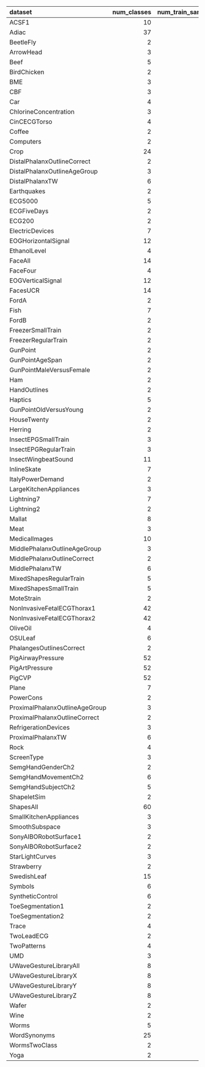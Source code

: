 | dataset                        |   num_classes |   num_train_samples |   num_test_samples | VAE acc             | VAE f1              | Classifier acc      | Classifier f1       |
|:-------------------------------|--------------:|--------------------:|-------------------:|:--------------------|:--------------------|:--------------------|:--------------------|
| ACSF1                          |            10 |                 100 |                100 | 0.77/0.77/0.75/0.75 | 0.77/0.77/0.74/0.74 | 0.88/0.89/0.9/0.88  | 0.88/0.89/0.9/0.88  |
| Adiac                          |            37 |                 390 |                391 | 0.71/0.74/0.74/0.72 | 0.7/0.74/0.74/0.72  | 0.75/0.74/0.74/0.74 | 0.75/0.74/0.74/0.73 |
| BeetleFly                      |             2 |                  20 |                 20 | 0.9/0.95/0.9/0.95   | 0.9/0.95/0.9/0.95   | 0.9/0.95/0.95/0.95  | 0.9/0.95/0.95/0.95  |
| ArrowHead                      |             3 |                  36 |                175 | 0.85/0.81/0.85/0.83 | 0.84/0.81/0.85/0.83 | 0.79/0.79/0.82/0.79 | 0.78/0.8/0.82/0.79  |
| Beef                           |             5 |                  30 |                 30 | 0.97/0.93/0.97/0.97 | 0.97/0.93/0.97/0.97 | 0.73/0.87/0.9/0.87  | 0.72/0.87/0.9/0.86  |
| BirdChicken                    |             2 |                  20 |                 20 | 0.9/0.9/0.9/0.9     | 0.9/0.9/0.9/0.9     | 0.85/0.8/0.85/0.9   | 0.85/0.79/0.85/0.9  |
| BME                            |             3 |                  30 |                150 | 0.96/0.95/0.93/0.96 | 0.96/0.95/0.93/0.96 | 0.72/0.69/0.69/0.67 | 0.71/0.68/0.69/0.65 |
| CBF                            |             3 |                  30 |                900 | 0.94/0.88/0.91/0.89 | 0.94/0.88/0.9/0.89  | 0.97/0.96/0.93/0.95 | 0.97/0.96/0.93/0.95 |
| Car                            |             4 |                  60 |                 60 | 0.87/0.85/0.87/0.87 | 0.87/0.86/0.87/0.87 | 0.65/0.63/0.6/0.6   | 0.64/0.56/0.53/0.56 |
| ChlorineConcentration          |             3 |                 467 |               3840 | 0.9/0.89/0.89/0.89  | 0.9/0.89/0.89/0.89  | 0.79/0.78/0.79/0.77 | 0.77/0.77/0.78/0.77 |
| CinCECGTorso                   |             4 |                  40 |               1380 | 0.83/0.71/0.71/0.7  | 0.83/0.7/0.7/0.69   | 0.86/0.86/0.89/0.87 | 0.86/0.86/0.89/0.87 |
| Coffee                         |             2 |                  28 |                 28 | 1.0/1.0/1.0/1.0     | 1.0/1.0/1.0/1.0     | 0.86/0.86/0.79/0.86 | 0.85/0.85/0.78/0.85 |
| Computers                      |             2 |                 250 |                250 | 0.62/0.6/0.58/0.58  | 0.62/0.6/0.57/0.58  | 0.74/0.77/0.78/0.75 | 0.74/0.76/0.78/0.75 |
| Crop                           |            24 |                7200 |              16800 | 0.67/0.68/0.68/0.69 | 0.67/0.68/0.68/0.69 | 0.76/0.75/0.74/0.74 | 0.76/0.75/0.74/0.74 |
| DistalPhalanxOutlineCorrect    |             2 |                 600 |                276 | 0.77/0.78/0.78/0.78 | 0.76/0.78/0.78/0.76 | 0.8/0.79/0.81/0.78  | 0.8/0.79/0.81/0.78  |
| DistalPhalanxOutlineAgeGroup   |             3 |                 400 |                139 | 0.76/0.75/0.75/0.76 | 0.76/0.75/0.75/0.76 | 0.78/0.8/0.76/0.79  | 0.78/0.8/0.76/0.79  |
| DistalPhalanxTW                |             6 |                 400 |                139 | 0.72/0.7/0.68/0.7   | 0.71/0.69/0.68/0.69 | 0.7/0.69/0.69/0.68  | 0.61/0.66/0.66/0.66 |
| Earthquakes                    |             2 |                 322 |                139 | 0.76/0.72/0.74/0.69 | 0.69/0.69/0.69/0.66 | 0.76/0.78/0.78/0.79 | 0.74/0.73/0.7/0.73  |
| ECG5000                        |             5 |                 500 |               4500 | 0.94/0.94/0.94/0.94 | 0.93/0.93/0.93/0.93 | 0.94/0.94/0.94/0.94 | 0.93/0.93/0.93/0.93 |
| ECGFiveDays                    |             2 |                  23 |                861 | 0.98/0.96/0.96/0.97 | 0.98/0.96/0.96/0.97 | 0.79/0.84/0.83/0.81 | 0.78/0.84/0.83/0.81 |
| ECG200                         |             2 |                 100 |                100 | 0.93/0.93/0.92/0.93 | 0.93/0.93/0.92/0.93 | 0.89/0.89/0.91/0.9  | 0.89/0.89/0.91/0.9  |
| ElectricDevices                |             7 |                8926 |               7711 | 0.4/0.39/0.38/0.38  | 0.4/0.4/0.4/0.4     | 0.69/0.71/0.69/0.69 | 0.68/0.69/0.68/0.68 |
| EOGHorizontalSignal            |            12 |                 362 |                362 | 0.49/0.5/0.49/0.49  | 0.49/0.51/0.5/0.48  | 0.49/0.54/0.5/0.53  | 0.48/0.53/0.48/0.53 |
| EthanolLevel                   |             4 |                 504 |                500 | 0.76/0.74/0.72/0.69 | 0.76/0.74/0.72/0.68 | 0.48/0.48/0.48/0.47 | 0.46/0.47/0.46/0.45 |
| FaceAll                        |            14 |                 560 |               1690 | 0.73/0.72/0.72/0.69 | 0.71/0.69/0.7/0.69  | 0.81/0.87/0.81/0.89 | 0.8/0.87/0.8/0.89   |
| FaceFour                       |             4 |                  24 |                 88 | 0.91/0.91/0.89/0.89 | 0.91/0.91/0.89/0.89 | 0.86/0.68/0.81/0.84 | 0.87/0.66/0.8/0.84  |
| EOGVerticalSignal              |            12 |                 362 |                362 | 0.46/0.44/0.47/0.45 | 0.43/0.42/0.45/0.43 | 0.4/0.4/0.36/0.36   | 0.35/0.35/0.33/0.35 |
| FacesUCR                       |            14 |                 200 |               2050 | 0.78/0.78/0.79/0.77 | 0.78/0.77/0.79/0.76 | 0.87/0.85/0.85/0.85 | 0.87/0.84/0.84/0.84 |
| FordA                          |             2 |                3601 |               1320 | 0.82/0.81/0.81/0.82 | 0.82/0.81/0.81/0.82 | 0.91/0.9/0.9/0.9    | 0.91/0.9/0.9/0.9    |
| Fish                           |             7 |                 175 |                175 | 0.89/0.89/0.9/0.89  | 0.89/0.89/0.91/0.9  | 0.73/0.76/0.78/0.75 | 0.73/0.76/0.78/0.76 |
| FordB                          |             2 |                3636 |                810 | 0.7/0.7/0.7/0.7     | 0.7/0.7/0.7/0.7     | 0.77/0.78/0.77/0.77 | 0.77/0.77/0.77/0.77 |
| FreezerSmallTrain              |             2 |                  28 |               2850 | 0.8/0.8/0.8/0.81    | 0.8/0.8/0.8/0.81    | 0.82/0.82/0.85/0.85 | 0.82/0.82/0.84/0.85 |
| FreezerRegularTrain            |             2 |                 150 |               2850 | 0.98/0.97/0.97/0.97 | 0.98/0.97/0.97/0.97 | 0.99/0.99/0.99/0.98 | 0.99/0.99/0.99/0.98 |
| GunPoint                       |             2 |                  50 |                150 | 0.97/0.97/0.97/0.99 | 0.97/0.97/0.97/0.99 | 0.99/0.98/0.97/0.97 | 0.99/0.98/0.97/0.97 |
| GunPointAgeSpan                |             2 |                 135 |                316 | 0.98/0.99/0.98/0.99 | 0.98/0.99/0.98/0.99 | 0.99/0.99/0.99/1.0  | 0.99/0.99/0.99/1.0  |
| GunPointMaleVersusFemale       |             2 |                 135 |                316 | 1.0/1.0/1.0/1.0     | 1.0/1.0/1.0/1.0     | 1.0/1.0/1.0/1.0     | 1.0/1.0/1.0/1.0     |
| Ham                            |             2 |                 109 |                105 | 0.79/0.74/0.75/0.73 | 0.79/0.74/0.75/0.73 | 0.67/0.68/0.69/0.66 | 0.65/0.68/0.68/0.65 |
| HandOutlines                   |             2 |                1000 |                370 | 0.92/0.91/0.91/0.91 | 0.92/0.91/0.91/0.91 | 0.91/0.91/0.92/0.92 | 0.91/0.91/0.92/0.92 |
| Haptics                        |             5 |                 155 |                308 | 0.49/0.47/0.48/0.48 | 0.47/0.46/0.46/0.46 | 0.46/0.5/0.48/0.49  | 0.43/0.48/0.44/0.47 |
| GunPointOldVersusYoung         |             2 |                 136 |                315 | 1.0/1.0/1.0/1.0     | 1.0/1.0/1.0/1.0     | 1.0/1.0/1.0/1.0     | 1.0/1.0/1.0/1.0     |
| HouseTwenty                    |             2 |                  40 |                119 | 0.79/0.76/0.8/0.79  | 0.79/0.76/0.8/0.79  | 0.94/0.97/0.97/0.97 | 0.94/0.97/0.97/0.97 |
| Herring                        |             2 |                  64 |                 64 | 0.73/0.72/0.75/0.73 | 0.73/0.72/0.75/0.74 | 0.64/0.59/0.59/0.61 | 0.57/0.49/0.44/0.48 |
| InsectEPGSmallTrain            |             3 |                  17 |                249 | 1.0/1.0/1.0/1.0     | 1.0/1.0/1.0/1.0     | 1.0/1.0/1.0/1.0     | 1.0/1.0/1.0/1.0     |
| InsectEPGRegularTrain          |             3 |                  62 |                249 | 1.0/1.0/1.0/1.0     | 1.0/1.0/1.0/1.0     | 1.0/1.0/1.0/1.0     | 1.0/1.0/1.0/1.0     |
| InsectWingbeatSound            |            11 |                 220 |               1980 | 0.61/0.61/0.61/0.62 | 0.61/0.61/0.61/0.62 | 0.53/0.49/0.51/0.5  | 0.52/0.49/0.5/0.49  |
| InlineSkate                    |             7 |                 100 |                550 | 0.32/0.33/0.34/0.34 | 0.33/0.33/0.34/0.34 | 0.41/0.39/0.39/0.39 | 0.4/0.36/0.37/0.36  |
| ItalyPowerDemand               |             2 |                  67 |               1029 | 0.97/0.97/0.97/0.97 | 0.97/0.97/0.97/0.97 | 0.97/0.96/0.97/0.96 | 0.97/0.96/0.97/0.96 |
| LargeKitchenAppliances         |             3 |                 375 |                375 | 0.47/0.5/0.47/0.47  | 0.47/0.49/0.47/0.47 | 0.83/0.84/0.85/0.84 | 0.83/0.84/0.85/0.83 |
| Lightning7                     |             7 |                  70 |                 73 | 0.74/0.73/0.73/0.75 | 0.72/0.71/0.71/0.72 | 0.74/0.71/0.74/0.7  | 0.74/0.71/0.74/0.7  |
| Lightning2                     |             2 |                  60 |                 61 | 0.79/0.75/0.77/0.77 | 0.79/0.75/0.77/0.77 | 0.8/0.74/0.77/0.77  | 0.8/0.74/0.76/0.77  |
| Mallat                         |             8 |                  55 |               2345 | 0.92/0.93/0.9/0.87  | 0.92/0.93/0.9/0.87  | 0.95/0.97/0.97/0.96 | 0.95/0.97/0.97/0.96 |
| Meat                           |             3 |                  60 |                 60 | 1.0/1.0/1.0/1.0     | 1.0/1.0/1.0/1.0     | 0.95/0.93/0.93/0.93 | 0.95/0.93/0.93/0.93 |
| MedicalImages                  |            10 |                 381 |                760 | 0.71/0.72/0.73/0.73 | 0.72/0.72/0.73/0.74 | 0.74/0.73/0.75/0.74 | 0.73/0.72/0.74/0.72 |
| MiddlePhalanxOutlineAgeGroup   |             3 |                 400 |                154 | 0.59/0.57/0.6/0.56  | 0.57/0.56/0.57/0.54 | 0.66/0.62/0.64/0.65 | 0.59/0.53/0.6/0.58  |
| MiddlePhalanxOutlineCorrect    |             2 |                 600 |                291 | 0.88/0.83/0.82/0.82 | 0.87/0.83/0.82/0.82 | 0.82/0.76/0.77/0.79 | 0.82/0.75/0.77/0.78 |
| MiddlePhalanxTW                |             6 |                 399 |                154 | 0.57/0.6/0.55/0.58  | 0.56/0.58/0.54/0.57 | 0.62/0.62/0.59/0.57 | 0.58/0.58/0.57/0.48 |
| MixedShapesRegularTrain        |             5 |                 500 |               2425 | 0.92/0.92/0.92/0.93 | 0.92/0.92/0.92/0.93 | 0.94/0.94/0.94/0.94 | 0.94/0.94/0.94/0.94 |
| MixedShapesSmallTrain          |             5 |                 100 |               2425 | 0.86/0.86/0.85/0.85 | 0.86/0.86/0.85/0.86 | 0.88/0.88/0.89/0.88 | 0.88/0.88/0.89/0.88 |
| MoteStrain                     |             2 |                  20 |               1252 | 0.87/0.87/0.88/0.88 | 0.87/0.87/0.88/0.88 | 0.91/0.88/0.89/0.88 | 0.91/0.88/0.89/0.88 |
| NonInvasiveFetalECGThorax1     |            42 |                1800 |               1965 | 0.89/0.89/0.88/0.87 | 0.89/0.89/0.88/0.87 | 0.9/0.84/0.83/0.83  | 0.9/0.85/0.83/0.83  |
| NonInvasiveFetalECGThorax2     |            42 |                1800 |               1965 | 0.94/0.92/0.91/0.85 | 0.94/0.92/0.91/0.84 | 0.91/0.89/0.87/0.85 | 0.91/0.89/0.87/0.85 |
| OliveOil                       |             4 |                  30 |                 30 | 0.9/0.93/0.93/0.93  | 0.89/0.93/0.93/0.93 | 0.83/0.93/0.9/0.93  | 0.81/0.92/0.89/0.93 |
| OSULeaf                        |             6 |                 200 |                242 | 0.58/0.59/0.59/0.58 | 0.57/0.58/0.58/0.57 | 0.76/0.75/0.75/0.76 | 0.75/0.75/0.75/0.75 |
| PhalangesOutlinesCorrect       |             2 |                1800 |                858 | 0.83/0.84/0.84/0.83 | 0.83/0.84/0.84/0.83 | 0.83/0.83/0.83/0.82 | 0.83/0.82/0.82/0.82 |
| PigAirwayPressure              |            52 |                 104 |                208 | 0.13/0.12/0.12/0.13 | 0.12/0.12/0.11/0.12 | 0.29/0.25/0.31/0.35 | 0.21/0.2/0.26/0.3   |
| PigArtPressure                 |            52 |                 104 |                208 | 0.23/0.2/0.22/0.23  | 0.2/0.18/0.19/0.21  | 0.8/0.75/0.63/0.58  | 0.77/0.69/0.58/0.55 |
| PigCVP                         |            52 |                 104 |                208 | 0.14/0.14/0.11/0.11 | 0.13/0.14/0.1/0.09  | 0.26/0.23/0.17/0.16 | 0.2/0.19/0.11/0.12  |
| Plane                          |             7 |                 105 |                105 | 0.99/0.98/0.99/0.99 | 0.99/0.98/0.99/0.99 | 1.0/1.0/1.0/1.0     | 1.0/1.0/1.0/1.0     |
| PowerCons                      |             2 |                 180 |                180 | 1.0/1.0/1.0/1.0     | 1.0/1.0/1.0/1.0     | 0.94/0.96/0.97/0.94 | 0.94/0.96/0.97/0.94 |
| ProximalPhalanxOutlineAgeGroup |             3 |                 400 |                205 | 0.87/0.87/0.86/0.85 | 0.87/0.87/0.86/0.85 | 0.87/0.87/0.88/0.87 | 0.87/0.87/0.88/0.87 |
| ProximalPhalanxOutlineCorrect  |             2 |                 600 |                291 | 0.89/0.89/0.89/0.9  | 0.89/0.88/0.89/0.9  | 0.9/0.89/0.91/0.89  | 0.9/0.89/0.91/0.89  |
| RefrigerationDevices           |             3 |                 375 |                375 | 0.39/0.4/0.4/0.39   | 0.39/0.4/0.4/0.38   | 0.58/0.58/0.57/0.61 | 0.57/0.55/0.56/0.59 |
| ProximalPhalanxTW              |             6 |                 400 |                205 | 0.82/0.82/0.8/0.8   | 0.81/0.8/0.79/0.78  | 0.83/0.82/0.81/0.83 | 0.79/0.79/0.77/0.79 |
| Rock                           |             4 |                  20 |                 50 | 0.88/0.88/0.9/0.88  | 0.88/0.88/0.9/0.88  | 0.46/0.52/0.44/0.46 | 0.39/0.56/0.38/0.31 |
| ScreenType                     |             3 |                 375 |                375 | 0.45/0.45/0.43/0.43 | 0.46/0.45/0.44/0.43 | 0.56/0.55/0.53/0.54 | 0.55/0.54/0.52/0.54 |
| SemgHandGenderCh2              |             2 |                 300 |                600 | 0.88/0.87/0.86/0.86 | 0.88/0.87/0.86/0.86 | 0.73/0.73/0.73/0.74 | 0.72/0.69/0.71/0.73 |
| SemgHandMovementCh2            |             6 |                 450 |                450 | 0.46/0.5/0.44/0.44  | 0.45/0.5/0.44/0.43  | 0.44/0.46/0.44/0.44 | 0.44/0.46/0.43/0.44 |
| SemgHandSubjectCh2             |             5 |                 450 |                450 | 0.82/0.77/0.73/0.73 | 0.83/0.78/0.73/0.73 | 0.48/0.47/0.48/0.5  | 0.46/0.45/0.48/0.49 |
| ShapeletSim                    |             2 |                  20 |                180 | 0.56/0.53/0.52/0.57 | 0.55/0.52/0.48/0.57 | 1.0/1.0/1.0/1.0     | 1.0/1.0/1.0/1.0     |
| ShapesAll                      |            60 |                 600 |                600 | 0.74/0.7/0.66/0.7   | 0.74/0.69/0.66/0.7  | 0.76/0.74/0.72/0.7  | 0.75/0.74/0.7/0.69  |
| SmallKitchenAppliances         |             3 |                 375 |                375 | 0.55/0.55/0.55/0.53 | 0.55/0.55/0.54/0.53 | 0.75/0.77/0.72/0.73 | 0.75/0.76/0.72/0.73 |
| SmoothSubspace                 |             3 |                 150 |                150 | 0.94/0.95/0.93/0.92 | 0.94/0.95/0.93/0.92 | 1.0/0.99/1.0/1.0    | 1.0/0.99/1.0/1.0    |
| SonyAIBORobotSurface1          |             2 |                  20 |                601 | 0.84/0.87/0.87/0.87 | 0.84/0.87/0.87/0.87 | 0.93/0.95/0.94/0.94 | 0.93/0.95/0.94/0.94 |
| SonyAIBORobotSurface2          |             2 |                  27 |                953 | 0.84/0.85/0.86/0.86 | 0.84/0.85/0.86/0.86 | 0.89/0.88/0.88/0.86 | 0.89/0.88/0.88/0.86 |
| StarLightCurves                |             3 |                1000 |               8236 | 0.96/0.95/0.95/0.95 | 0.96/0.95/0.95/0.95 | 0.97/0.97/0.96/0.96 | 0.97/0.97/0.96/0.96 |
| Strawberry                     |             2 |                 613 |                370 | 0.98/0.98/0.98/0.98 | 0.98/0.98/0.98/0.98 | 0.98/0.98/0.98/0.98 | 0.98/0.98/0.98/0.98 |
| SwedishLeaf                    |            15 |                 500 |                625 | 0.9/0.9/0.89/0.89   | 0.9/0.89/0.89/0.89  | 0.92/0.92/0.92/0.92 | 0.92/0.92/0.92/0.91 |
| Symbols                        |             6 |                  25 |                995 | 0.88/0.89/0.88/0.89 | 0.88/0.88/0.88/0.89 | 0.88/0.9/0.9/0.91   | 0.88/0.9/0.9/0.91   |
| SyntheticControl               |             6 |                 300 |                300 | 0.97/0.98/0.97/0.97 | 0.97/0.98/0.97/0.97 | 0.99/0.99/0.99/0.99 | 0.99/0.99/0.99/0.99 |
| ToeSegmentation1               |             2 |                  40 |                228 | 0.64/0.64/0.62/0.62 | 0.64/0.64/0.62/0.62 | 0.91/0.93/0.93/0.93 | 0.91/0.93/0.93/0.93 |
| ToeSegmentation2               |             2 |                  36 |                130 | 0.8/0.78/0.69/0.75  | 0.81/0.8/0.72/0.77  | 0.87/0.88/0.88/0.88 | 0.87/0.87/0.87/0.87 |
| Trace                          |             4 |                 100 |                100 | 0.88/0.81/0.84/0.8  | 0.88/0.81/0.84/0.79 | 1.0/1.0/1.0/1.0     | 1.0/1.0/1.0/1.0     |
| TwoLeadECG                     |             2 |                  23 |               1139 | 0.87/0.92/0.92/0.94 | 0.87/0.92/0.92/0.94 | 0.8/0.87/0.88/0.89  | 0.8/0.87/0.88/0.89  |
| TwoPatterns                    |             4 |                1000 |               4000 | 0.85/0.86/0.85/0.88 | 0.85/0.86/0.85/0.88 | 0.9/0.88/0.88/0.89  | 0.9/0.88/0.88/0.89  |
| UMD                            |             3 |                  36 |                144 | 0.85/0.88/0.88/0.9  | 0.85/0.88/0.88/0.9  | 0.84/0.79/0.81/0.78 | 0.84/0.79/0.81/0.78 |
| UWaveGestureLibraryAll         |             8 |                 896 |               3582 | 0.95/0.95/0.95/0.96 | 0.95/0.95/0.95/0.96 | 0.91/0.91/0.92/0.91 | 0.91/0.91/0.92/0.91 |
| UWaveGestureLibraryX           |             8 |                 896 |               3582 | 0.77/0.76/0.77/0.77 | 0.76/0.75/0.76/0.76 | 0.76/0.72/0.72/0.72 | 0.75/0.71/0.7/0.71  |
| UWaveGestureLibraryY           |             8 |                 896 |               3582 | 0.7/0.69/0.7/0.69   | 0.7/0.69/0.7/0.69   | 0.65/0.63/0.63/0.63 | 0.64/0.62/0.62/0.63 |
| UWaveGestureLibraryZ           |             8 |                 896 |               3582 | 0.7/0.7/0.7/0.7     | 0.69/0.7/0.68/0.69  | 0.68/0.66/0.65/0.65 | 0.67/0.64/0.62/0.64 |
| Wafer                          |             2 |                1000 |               6164 | 1.0/1.0/1.0/1.0     | 1.0/1.0/1.0/1.0     | 0.99/0.99/1.0/1.0   | 0.99/0.99/1.0/1.0   |
| Wine                           |             2 |                  57 |                 54 | 0.78/0.83/0.89/0.96 | 0.78/0.83/0.89/0.96 | 0.78/0.81/0.81/0.89 | 0.78/0.81/0.81/0.89 |
| Worms                          |             5 |                 181 |                 77 | 0.56/0.56/0.56/0.58 | 0.52/0.53/0.52/0.56 | 0.77/0.74/0.74/0.78 | 0.75/0.72/0.74/0.77 |
| WordSynonyms                   |            25 |                 267 |                638 | 0.58/0.55/0.58/0.57 | 0.54/0.53/0.55/0.54 | 0.55/0.54/0.55/0.55 | 0.51/0.49/0.52/0.5  |
| WormsTwoClass                  |             2 |                 181 |                 77 | 0.73/0.7/0.7/0.71   | 0.73/0.7/0.7/0.71   | 0.78/0.81/0.78/0.79 | 0.78/0.79/0.77/0.79 |
| Yoga                           |             2 |                 300 |               3000 | 0.87/0.86/0.87/0.86 | 0.87/0.86/0.87/0.86 | 0.81/0.8/0.78/0.79  | 0.81/0.8/0.78/0.79  |